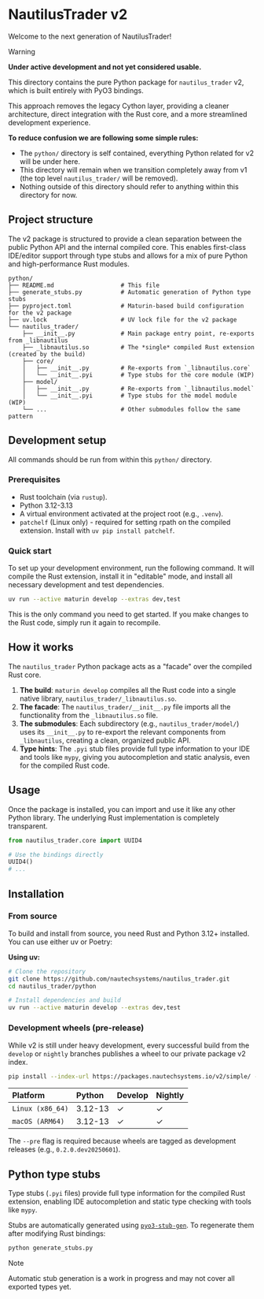 # NautilusTrader v2

Welcome to the next generation of NautilusTrader!

> [!WARNING]
>
> **Under active development and not yet considered usable.**

This directory contains the pure Python package for `nautilus_trader` v2, which is built entirely
with PyO3 bindings.

This approach removes the legacy Cython layer, providing a cleaner architecture, direct integration
with the Rust core, and a more streamlined development experience.

**To reduce confusion we are following some simple rules:**

- The `python/` directory is self contained, everything Python related for v2 will be under here.
- This directory will remain when we transition completely away from v1 (the top level `nautilus_trader/` will be removed).
- Nothing outside of this directory should refer to anything within this directory for now.

## Project structure

The v2 package is structured to provide a clean separation between the public Python API and the internal compiled core.
This enables first-class IDE/editor support through type stubs and allows for a mix of pure Python and high-performance Rust modules.

```
python/
├── README.md                   # This file
├── generate_stubs.py           # Automatic generation of Python type stubs
├── pyproject.toml              # Maturin-based build configuration for the v2 package
├── uv.lock                     # UV lock file for the v2 package
└── nautilus_trader/
    ├── __init__.py             # Main package entry point, re-exports from _libnautilus
    ├── _libnautilus.so         # The *single* compiled Rust extension (created by the build)
    ├── core/
    │   ├── __init__.py         # Re-exports from `_libnautilus.core`
    │   └── __init__.pyi        # Type stubs for the core module (WIP)
    ├── model/
    │   ├── __init__.py         # Re-exports from `_libnautilus.model`
    │   └── __init__.pyi        # Type stubs for the model module (WIP)
    └── ...                     # Other submodules follow the same pattern
```

## Development setup

All commands should be run from within this `python/` directory.

### Prerequisites

- Rust toolchain (via `rustup`).
- Python 3.12-3.13
- A virtual environment activated at the project root (e.g., `.venv`).
- `patchelf` (Linux only) - required for setting rpath on the compiled extension. Install with `uv pip install patchelf`.

### Quick start

To set up your development environment, run the following command. It will compile the Rust extension, install it in "editable" mode, and install all necessary development and test dependencies.

```bash
uv run --active maturin develop --extras dev,test
```

This is the only command you need to get started. If you make changes to the Rust code, simply run it again to recompile.

## How it works

The `nautilus_trader` Python package acts as a "facade" over the compiled Rust core.

1. **The build**: `maturin develop` compiles all the Rust code into a single native library, `nautilus_trader/_libnautilus.so`.
2. **The facade**: The `nautilus_trader/__init__.py` file imports all the functionality from the `_libnautilus.so` file.
3. **The submodules**: Each subdirectory (e.g., `nautilus_trader/model/`) uses its `__init__.py` to re-export the relevant components from `_libnautilus`, creating a clean, organized public API.
4. **Type hints**: The `.pyi` stub files provide full type information to your IDE and tools like `mypy`, giving you autocompletion and static analysis, even for the compiled Rust code.

## Usage

Once the package is installed, you can import and use it like any other Python library. The underlying Rust implementation is completely transparent.

```python
from nautilus_trader.core import UUID4

# Use the bindings directly
UUID4()
# ...
```

## Installation

### From source

To build and install from source, you need Rust and Python 3.12+ installed. You can use either uv or Poetry:

**Using uv:**

```bash
# Clone the repository
git clone https://github.com/nautechsystems/nautilus_trader.git
cd nautilus_trader/python

# Install dependencies and build
uv run --active maturin develop --extras dev,test
```

### Development wheels (pre-release)

While v2 is still under heavy development, every successful build from the `develop` or `nightly` branches publishes a wheel to our private package v2 index.

```bash
pip install --index-url https://packages.nautechsystems.io/v2/simple/ --pre nautilus-trader
```

| Platform         | Python  | Develop | Nightly |
| :--------------- | :------ | :------ | :------ |
| `Linux (x86_64)` | 3.12-13 | ✓       | ✓       |
| `macOS (ARM64)`  | 3.12-13 | ✓       | ✓       |

The `--pre` flag is required because wheels are tagged as development releases (e.g., `0.2.0.dev20250601`).

## Python type stubs

Type stubs (`.pyi` files) provide full type information for the compiled Rust extension, enabling IDE autocompletion and static type checking with tools like `mypy`.

Stubs are automatically generated using [`pyo3-stub-gen`](https://github.com/PyO3/pyo3-stub-gen). To regenerate them after modifying Rust bindings:

```bash
python generate_stubs.py
```

> [!NOTE]
> Automatic stub generation is a work in progress and may not cover all exported types yet.

